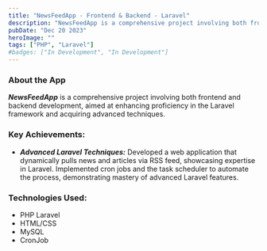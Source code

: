 ```yaml
---
title: "NewsFeedApp - Frontend & Backend - Laravel"
description: "NewsFeedApp is a comprehensive project involving both frontend and backend development, aimed at enhancing proficiency in the Laravel framework and acquiring advanced techniques."
pubDate: "Dec 20 2023"
heroImage: ""
tags: ["PHP", "Laravel"]
#badges: ["In Development", "In Development"]
---
```


### About the App

***NewsFeedApp*** is a comprehensive project involving both frontend and backend development, aimed at enhancing proficiency in the Laravel framework and acquiring advanced techniques.

### Key Achievements:

- ***Advanced Laravel Techniques:*** Developed a web application that dynamically pulls news and articles via RSS feed, showcasing expertise in Laravel. Implemented cron jobs and the task scheduler to automate the process, demonstrating mastery of advanced Laravel features.

### Technologies Used:

- PHP Laravel
- HTML/CSS
- MySQL
- CronJob




